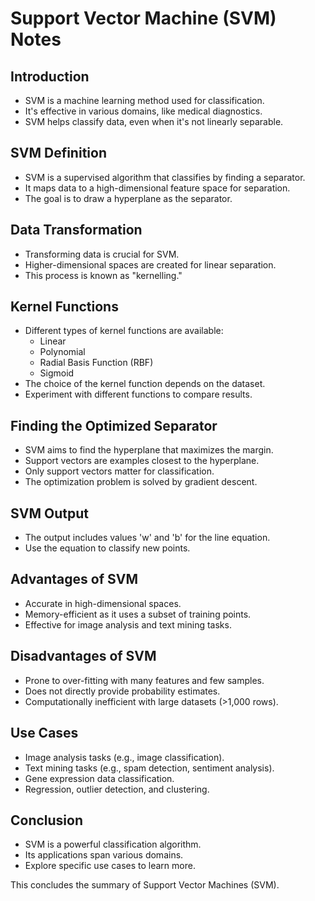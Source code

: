 # Support Vector Machine (SVM) Notes

## Introduction
- SVM is a machine learning method used for classification.
- It's effective in various domains, like medical diagnostics.
- SVM helps classify data, even when it's not linearly separable.

## SVM Definition
- SVM is a supervised algorithm that classifies by finding a separator.
- It maps data to a high-dimensional feature space for separation.
- The goal is to draw a hyperplane as the separator.

## Data Transformation
- Transforming data is crucial for SVM.
- Higher-dimensional spaces are created for linear separation.
- This process is known as "kernelling."

## Kernel Functions
- Different types of kernel functions are available:
  - Linear
  - Polynomial
  - Radial Basis Function (RBF)
  - Sigmoid
- The choice of the kernel function depends on the dataset.
- Experiment with different functions to compare results.

## Finding the Optimized Separator
- SVM aims to find the hyperplane that maximizes the margin.
- Support vectors are examples closest to the hyperplane.
- Only support vectors matter for classification.
- The optimization problem is solved by gradient descent.

## SVM Output
- The output includes values 'w' and 'b' for the line equation.
- Use the equation to classify new points.

## Advantages of SVM
- Accurate in high-dimensional spaces.
- Memory-efficient as it uses a subset of training points.
- Effective for image analysis and text mining tasks.

## Disadvantages of SVM
- Prone to over-fitting with many features and few samples.
- Does not directly provide probability estimates.
- Computationally inefficient with large datasets (>1,000 rows).

## Use Cases
- Image analysis tasks (e.g., image classification).
- Text mining tasks (e.g., spam detection, sentiment analysis).
- Gene expression data classification.
- Regression, outlier detection, and clustering.

## Conclusion
- SVM is a powerful classification algorithm.
- Its applications span various domains.
- Explore specific use cases to learn more.

This concludes the summary of Support Vector Machines (SVM).
